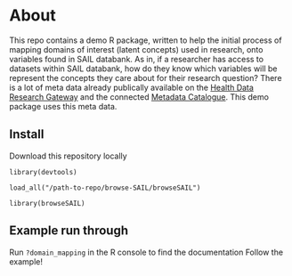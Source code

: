 # About 

This repo contains a demo R package, written to help the initial process of mapping domains of interest (latent concepts) used in research, onto variables found in SAIL databank. As in, if a researcher has access to datasets within SAIL databank, how do they know which variables will be represent the concepts they care about for their research question? There is a lot of meta data already publically available on the [Health Data Research Gateway](https://web.www.healthdatagateway.org/search?search=&datasetSort=latest&tab=Datasets) and the connected [Metadata Catalogue](https://modelcatalogue.cs.ox.ac.uk/hdruk_live/). This demo package uses this meta data.

## Install 
Download this repository locally 

`library(devtools)`

`load_all("/path-to-repo/browse-SAIL/browseSAIL")`

`library(browseSAIL)`

## Example run through 
Run `?domain_mapping` in the R console to find the documentation 
Follow the example! 
